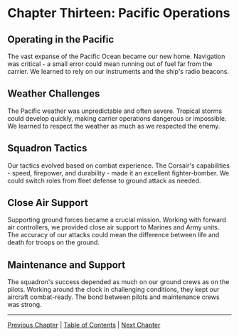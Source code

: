 # Chapter Thirteen: Pacific Operations

## Operating in the Pacific
The vast expanse of the Pacific Ocean became our new home. Navigation was critical - a small error could mean running out of fuel far from the carrier. We learned to rely on our instruments and the ship's radio beacons.

## Weather Challenges
The Pacific weather was unpredictable and often severe. Tropical storms could develop quickly, making carrier operations dangerous or impossible. We learned to respect the weather as much as we respected the enemy.

## Squadron Tactics
Our tactics evolved based on combat experience. The Corsair's capabilities - speed, firepower, and durability - made it an excellent fighter-bomber. We could switch roles from fleet defense to ground attack as needed.

## Close Air Support
Supporting ground forces became a crucial mission. Working with forward air controllers, we provided close air support to Marines and Army units. The accuracy of our attacks could mean the difference between life and death for troops on the ground.

## Maintenance and Support
The squadron's success depended as much on our ground crews as on the pilots. Working around the clock in challenging conditions, they kept our aircraft combat-ready. The bond between pilots and maintenance crews was strong.

---
[Previous Chapter](chapter12.md) | [Table of Contents](../README.md) | [Next Chapter](chapter14.md) 